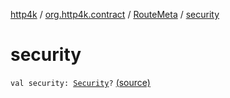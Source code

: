 [http4k](../../index.md) / [org.http4k.contract](../index.md) / [RouteMeta](index.md) / [security](./security.md)

# security

`val security: `[`Security`](../../org.http4k.contract.security/-security/index.md)`?` [(source)](https://github.com/http4k/http4k/blob/master/http4k-contract/src/main/kotlin/org/http4k/contract/routeMeta.kt#L132)